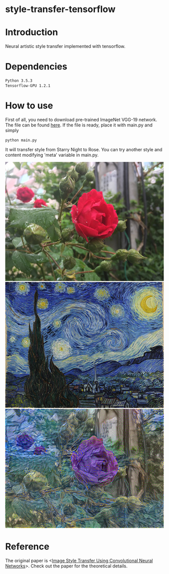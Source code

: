 style-transfer-tensorflow
=============
# Introduction

Neural artistic style transfer implemented with tensorflow.

# Dependencies

	Python 3.5.3
	Tensorflow-GPU 1.2.1

# How to use

First of all, you need to download pre-trained ImageNet VGG-19 network. The file can be found [here][file-link]. If the file is ready, place it with main.py and simply

	python main.py

It will transfer style from Starry Night to Rose. You can try another style and content modifying 'meta' variable in main.py.

![content](resource/rose.jpg)
![style](resource/starry_night.jpg)
![result](result/result_step_final.png)

# Reference

The original paper is <[Image Style Transfer Using Convolutional Neural Networks][paper]>. Check out the paper for the theoretical details.

[file-link]: http://www.vlfeat.org/matconvnet/models/beta16/imagenet-vgg-verydeep-19.mat
[paper]: http://ieeexplore.ieee.org/document/7780634/